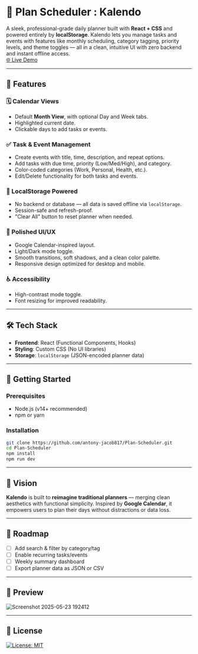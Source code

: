 # 📅 Plan Scheduler : Kalendo

A sleek, professional-grade daily planner built with **React + CSS** and powered entirely by **localStorage**. Kalendo lets you manage tasks and events with features like monthly scheduling, category tagging, priority levels, and theme toggles — all in a clean, intuitive UI with zero backend and instant offline access.<br>
[🌐 Live Demo](https://kalendo-rho.vercel.app/)

---

## 🌟 Features

### 🗓️ Calendar Views
- Default **Month View**, with optional Day and Week tabs.
- Highlighted current date.
- Clickable days to add tasks or events.

### ✅ Task & Event Management
- Create events with title, time, description, and repeat options.
- Add tasks with due time, priority (Low/Med/High), and category.
- Color-coded categories (Work, Personal, Health, etc.).
- Edit/Delete functionality for both tasks and events.

### 💾 LocalStorage Powered
- No backend or database — all data is saved offline via `localStorage`.
- Session-safe and refresh-proof.
- "Clear All" button to reset planner when needed.

### 🎨 Polished UI/UX
- Google Calendar-inspired layout.
- Light/Dark mode toggle.
- Smooth transitions, soft shadows, and a clean color palette.
- Responsive design optimized for desktop and mobile.

### ♿ Accessibility
- High-contrast mode toggle.
- Font resizing for improved readability.

---

## 🛠️ Tech Stack

- **Frontend**: React (Functional Components, Hooks)
- **Styling**: Custom CSS (No UI libraries)
- **Storage**: `localStorage` (JSON-encoded planner data)

---

## 🚀 Getting Started

### Prerequisites
- Node.js (v14+ recommended)
- npm or yarn

### Installation

```bash
git clone https://github.com/antony-jacob817/Plan-Scheduler.git
cd Plan-Scheduler
npm install
npm run dev
```

---

## 🧠 Vision

**Kalendo** is built to **reimagine traditional planners** — merging clean aesthetics with functional simplicity. Inspired by **Google Calendar**, it empowers users to plan their days without distractions or data loss.

---

## 📌 Roadmap

- [ ] Add search & filter by category/tag  
- [ ] Enable recurring tasks/events  
- [ ] Weekly summary dashboard  
- [ ] Export planner data as JSON or CSV

---

## 📸 Preview
![Screenshot 2025-05-23 192412](https://github.com/user-attachments/assets/8aadd384-0c3c-4252-aab8-a139ab37f3c4)

---

## 📄 License

[![License: MIT](https://img.shields.io/badge/License-MIT-yellow.svg)](https://opensource.org/licenses/MIT)
